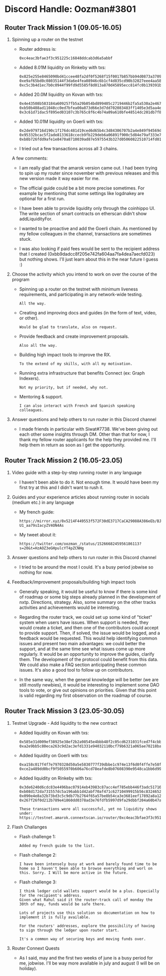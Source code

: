 # Discord Handle: Oozman#3801
## Router Track Mission 1 (09.05-16.05)

1)	Spinning up a router on the testnet

	-	Router address is:
	
			0xc4eac3bfae3f3c951225c16848ddcab3d6a5abbf

	-	Added 8.01M liquidity on Rinkeby with txs:
		
			0x825e255e8465090bd41ccee48fa2df0f5268f15f0017b857bb94d0873a370906
			0xe9af65bd0c08035144f3da6e4fea08946c6b1cf4d835cd90b32027eee4aa58e7
			0xc5c3b4d1ec7b0c0944f99fd9d5585f8d013a870d45895ecc814fc0b139391b32

	-	Added 20.0M liquidity on Kovan with txs:
		
			0x4e43508b583184a609257fb5a29b054bd899405c2719446b2fa5a530a2e46765
			0xb50b488ad11048cc0ed7bfea00a873d66e3d7dd702083483ff1405e3d5aa4e19
			0x3c61d71dac5f895ed03107c3b765c8f6c4b74a09a610bfe48514dc201db7f8a6

	-	Added 10.01M liquidity on Goerli with txs:
		
			0x2de979716d190c1f176dc481d19ced6d65b4c3d84306707b2a4e849f94569d7
			0x95332bcac5f2ade8133618ccecb9fb229deb6a06891f900c5d84e79af333e749
			0xb8b726fdd9afe1e8470a8710039ad87e5975543b327d05060822510714fd0133
	
	-	I tried out a few transactions across all 3 chains.

  	A few comments:
	
	-	I am really glad that the amarok version came out. I had been trying to spin up my router since november with previous releases and this new version made it way easier for me.
		
	-	The official guide could be a bit more precise sometimes. For example by mentioning that some settings like logdnakey are optional for a first run.
		
	-	I have been able to provide liquidity only through the coinhippo UI. The write section of smart contracts on etherscan didn't show addLiquidityFor.
		
	-	I wanted to be proactive and add the Goerli chain. As mentioned by my fellow colleagues in the channel, transactions are sometimes stuck.
		
	-	I was also looking if paid fees would be sent to the recipient address that I created (0xbb9dadcc8f205e742fa604aa7fa4dea7aecfd023) but nothing shows. I'll just learn about this in the near future I guess :)



2)	Choose the activity which you intend to work on over the course of the program

	-	Spinning up a router on the testnet with minimum liveness requirements, and participating in any network-wide testing.
		
			All the way.

	-	Creating and improving docs and guides (in the form of text, video, or other).
		
			Would be glad to translate, also on request.

	-	Provide feedback and create improvement proposals.
		
			Also all the way.

	-	Building high impact tools to improve the RX.
		
			To the extend of my skills, with all my motivation.

	-	Running extra infrastructure that benefits Connect (ex: Graph Indexers).
		
			Not my priority, but if needed, why not.

  	-	Mentoring & support.
  		
			I can also interact with French and Spanish speaking colleagues.



3)	Answer questions and help others to run router in this Discord channel

	-  I made friends in particular with Siwat#7738. We've been giving out each other some insights through DM.
      Other than that for now, I thank my fellow router applicants for the help they provided me. I'll help them in return as soon as I get the opportunity.


## Router Track Mission 2 (16.05-23.05)

1)	Video guide with a step-by-step running router in any language

	-	I haven't been able to do it. Not enough time. It would have been my first try at this and I didn't want to rush it.



2)	Guides and your experience articles about running router in socials (medium etc.) in any language
	
	-	My french guide:
			
			https://mirror.xyz/0x5214F449553f572F30dE3717CaCA29088A386eEb/BJaHlfi2PoMGN349sIZhim-U1_aa79sIacyZV4ON4As
	
	-	My tweet about it:

			https://twitter.com/oozman_/status/1526668245956186113?s=20&t=HzAOZ3eGHpulcYT4pZCNHg



3)	Answer questions and help others to run router in this Discord channel

	-	I tried to be around the most I could. It's a busy period jobwise so nothing for now.



4)	Feedback/improvement proposals/building high impact tools

	-	Generally speaking, it would be useful to know if there is some kind of roadmap or some big steps already planned in the development of nxtp. Directions, strategy. Also, some summary on the other tracks activities and achievements would be interesting.

	-	Regarding the router track, we could set up some kind of "ticket" system when users have issues. When support is needed, they would create a ticket, and then one of the contributors could accept to provide support. Then, if solved, the issue would be logged, and a feedback would be requested. This would help identifying common issues and present two main advantages: we could better the support, and at the same time see what issues come up more regularly. It would be an opportunity to improve the guides, clarify them. The development of the protocol could benefit from this data. We could also make a FAQ section anticipating these common issues. It's also a good tool to follow up on contributors.

	-	In the same way, when the general knowledge will be better (we are still mostly newbies), it would be interesting to implement some DAO tools to vote, or give out opinions on priorities. Given that this point is valid regarding my first observation on the roadmap of course.

## Router Track Mission 3 (23.05-30.05)

1)	Testnet Upgrade - Add liquidity to the new contract

	-	Added liquidity on Kovan with txs:
	
			0x585e31d009ef38925e38ef2b2a98545e4bbb48f2c05cd6231031fced7f4cbbd3
			0xa2e9bb5c80eca263c9d2ac3efd1331e94032110bcf79b6321a065ae70218ba48
	
	-	Added liquidity on Goerli with txs:

			0xa158c017f4f7e7970328d50a5e5830777f39dbbe1c974e13f6d0f4ffe7e58f4c
			0xce2a489dd0bcf9f5055970b606a76cd78eafde8b07608390e9548ca1bb6d9997
	
	-	Added liquidity on Rinkeby with txs:

			0x3de6240d6cdc83e4496bac07914eb43983c87acc4ef785ebb446f3adc5171643
			0xb08d172da731557dc5a196abb1d42abf70af471c62710499915b56c8324652b2
			0x090e4e8a32b73bd3c5c9db77b2764f65a57be8b54ca3e3681eef17892a8a12e0
			0x267f26f0d212b789e41860dd0378ad3e76fdfb5997d9fa29dbbf204a60b47a16
			
			These transactions were all successful, yet no liquidity shows under:
			https://testnet.amarok.connextscan.io/router/0xc4eac3bfae3f3c951225c16848ddcab3d6a5abbf

2)	Flash Challanges

	-	Flash challenge 1:
	
			Added my french guide to the list.
	
	-	Flash challenge 2:

			I have been intensely busy at work and barely found time to be home so I haven't been able to browse everything and worl on this. Sorry. I Will be more active in the future.
		
	-	Flash challenge 3:	
	
			I think ledger cold wallets support would be a plus. Especially for the recipient's address.
			Given what Rahul said it the router-track call of monday the 30th of may, funds would be safe there.
		
			Lots of projects use this solution so documentation on how to implement it is fully available.
		
			For the routers' addresses, explore the possibility of having to sign through the ledger upon router start.
		
			It's a common way of securing keys and moving funds over.

3)	Router Connext Quests

	-	As I said, may and the first two weeks of june is a busy period for me, jobwise. I'll be way more available in july and august (I will be on holiday).

